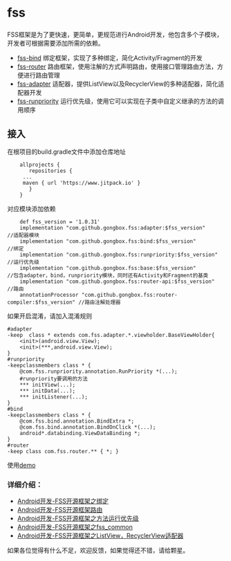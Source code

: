 # fss

###
  FSS框架是为了更快速，更简单，更规范进行Android开发，他包含多个子模块，开发者可根据需要添加所需的依赖。 
+ [fss-bind](https://www.jianshu.com/p/ec05e3e7d319)
绑定框架，实现了多种绑定，简化Activity/Fragment的开发
+ [fss-router](https://www.jianshu.com/p/ab618a57adc3)
路由框架，使用注解的方式声明路由，使用接口管理路由方法，方便进行路由管理
+ [fss-adapter](https://www.jianshu.com/p/0dfc654324d4)
适配器，提供ListView以及RecyclerView的多种适配器，简化适配器开发
+ [fss-runpriority](https://www.jianshu.com/p/1606421edc7a)
运行优先级，使用它可以实现在子类中自定义继承的方法的调用顺序

## 接入
在根项目的build.gradle文件中添加仓库地址
```
    allprojects {
       repositories {
	 ...
	 maven { url 'https://www.jitpack.io' }
       }
    }
```
对应模块添加依赖
``` 
    def fss_version = '1.0.31'
    implementation "com.github.gongbox.fss:adapter:$fss_version"              //适配器模块
    implementation "com.github.gongbox.fss:bind:$fss_version"                 //绑定
    implementation "com.github.gongbox.fss:runpriority:$fss_version"          //运行优先级
    implementation "com.github.gongbox.fss:base:$fss_version"                 //包含adapter，bind，runpriority模块，同时还有Activity和Fragment的基类
    implementation "com.github.gongbox.fss:router-api:$fss_version"           //路由
    annotationProcessor "com.github.gongbox.fss:router-compiler:$fss_version" //路由注解处理器
``` 

如果开启混淆，请加入混淆规则
```
#adapter
-keep  class * extends com.fss.adapter.*.viewholder.BaseViewHolder{
    <init>(android.view.View);
    <init>(***,android.view.View);
}
#runpriority
-keepclassmembers class * {
    @com.fss.runpriority.annotation.RunPriority *(...);
    #runpriority要调用的方法
    *** initView(...);
    *** initData(...);
    *** initListener(...);
}
#bind
-keepclassmembers class * {
    @com.fss.bind.annotation.BindExtra *;
    @com.fss.bind.annotation.BindOnClick *(...);
    android*.databinding.ViewDataBinding *;
}
#router
-keep class com.fss.router.** { *; }
```

使用[demo](https://github.com/gongbox/fss_demo)
      
### 详细介绍：
- [Android开发-FSS开源框架之绑定](https://www.jianshu.com/p/ec05e3e7d319)
- [Android开发-FSS开源框架路由](https://www.jianshu.com/p/ab618a57adc3)
- [Android开发-FSS开源框架之方法运行优先级](https://www.jianshu.com/p/1606421edc7a)
- [Android开发-FSS开源框架之fss_common](https://www.jianshu.com/p/c861716d1421)
- [Android开发-FSS开源框架之ListView，RecyclerView适配器](https://www.jianshu.com/p/0dfc654324d4)

如果各位觉得有什么不足，欢迎反馈，如果觉得还不错，请给颗星。
